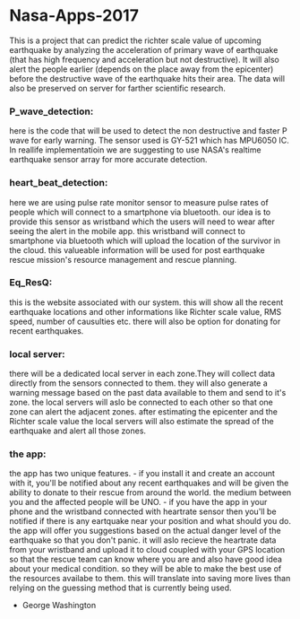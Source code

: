 # Nasa-Apps-2017
This is a project that can predict the richter scale value of upcoming earthquake by analyzing the acceleration of primary wave of earthquake (that has high frequency and acceleration but not destructive). It will also alert the people earlier (depends on the place away from the epicenter) before the destructive wave of the earthquake hits their area. The data will also be preserved on server for farther scientific research.


### P_wave_detection:
here is the code that will be used to detect the non destructive and faster P wave for early warning. The sensor used is GY-521 which has MPU6050 IC. In reallife implementatioin we are suggesting to use NASA's realtime earthquake sensor array for more accurate detection.

### heart_beat_detection: 
here we are using pulse rate monitor sensor to measure pulse rates of people which will connect to a smartphone via bluetooth. our idea is to provide this sensor as wristband which the users will need to wear after seeing the alert in the mobile app. this wristband will connect to smartphone via bluetooth which will upload the location of the survivor in the cloud. this valueable information will be used for post earthquake rescue mission's resource management and rescue planning.

### Eq_ResQ:
this is the website associated with our system. this will show all the recent earthquake locations and other informations like Richter scale value, RMS speed, number of causulties etc. there will also be option for donating for recent earthquakes.

### local server:
there will be a dedicated local server in each zone.They will collect data directly from the sensors connected to them. they will also generate a warning message based on the past data available to them and send to it's zone. the local servers will aslo be connected to each other so that one zone can alert the adjacent zones. after estimating the epicenter and the Richter scale value the local servers will also estimate the spread of the earthquake and alert all those zones.

### the app:
the app has two unique features.
              - if you install it and create an account with it, you'll be notified about any recent earthquakes and will be given the                    ability to donate to their rescue from around the world. the medium between you and the affected people will be UNO.
              - if you have the app in your phone and the wristband connected with heartrate sensor then you'll be notified if there is                    any eartquake near your position and what should you do. the app will offer you suggestions based on the actual danger                    level of the earthquake so that you don't panic. it will aslo recieve the heartrate data from your wristband and upload                    it to cloud coupled with your GPS location so that the rescue team can know where you are and also have good idea about                    your medical condition. so they will be able to make the best use of the resources availabe to them. this will translate                  into saving more lives than relying on the guessing method that is currently being used.
              
- George Washington

